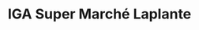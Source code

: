 ---
title: "IGA Super Marché Laplante"
url: /saint-jean-sur-richelieu/iga-super-marche-laplante/
shop: Supermarkt
---